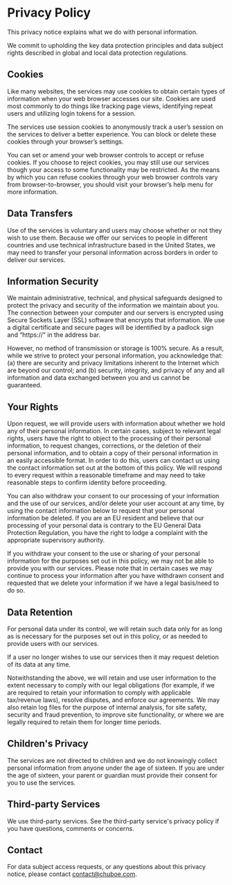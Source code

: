 # Privacy Policy

This privacy notice explains what we do with personal information.

We commit to upholding the key data protection principles and data subject rights described in global and local data protection regulations.

## Cookies

Like many websites, the services may use cookies to obtain certain types of information when your web browser accesses our site. Cookies are used most commonly to do things like tracking page views, identifying repeat users and utilizing login tokens for a session.

The services use session cookies to anonymously track a user’s session on the services to deliver a better experience. You can block or delete these cookies through your browser’s settings.

You can set or amend your web browser controls to accept or refuse cookies. If you choose to reject cookies, you may still use our services though your access to some functionality may be restricted. As the means by which you can refuse cookies through your web browser controls vary from browser-to-browser, you should visit your browser’s help menu for more information.

## Data Transfers

Use of the services is voluntary and users may choose whether or not they wish to use them. Because we offer our services to people in different countries and use technical infrastructure based in the United States, we may need to transfer your personal information across borders in order to deliver our services.

## Information Security

We maintain administrative, technical, and physical safeguards designed to protect the privacy and security of the information we maintain about you. The connection between your computer and our servers is encrypted using Secure Sockets Layer (SSL) software that encrypts that information. We use a digital certificate and secure pages will be identified by a padlock sign and “https://” in the address bar.

However, no method of transmission or storage is 100% secure. As a result, while we strive to protect your personal information, you acknowledge that: (a) there are security and privacy limitations inherent to the Internet which are beyond our control; and (b) security, integrity, and privacy of any and all information and data exchanged between you and us cannot be guaranteed.

## Your Rights

Upon request, we will provide users with information about whether we hold any of their personal information. In certain cases, subject to relevant legal rights, users have the right to object to the processing of their personal information, to request changes, corrections, or the deletion of their personal information, and to obtain a copy of their personal information in an easily accessible format. In order to do this, users can contact us using the contact information set out at the bottom of this policy. We will respond to every request within a reasonable timeframe and may need to take reasonable steps to confirm identity before proceeding.

You can also withdraw your consent to our processing of your information and the use of our services, and/or delete your user account at any time, by using the contact information below to request that your personal information be deleted. If you are an EU resident and believe that our processing of your personal data is contrary to the EU General Data Protection Regulation, you have the right to lodge a complaint with the appropriate supervisory authority.

If you withdraw your consent to the use or sharing of your personal information for the purposes set out in this policy, we may not be able to provide you with our services. Please note that in certain cases we may continue to process your information after you have withdrawn consent and requested that we delete your information if we have a legal basis/need to do so.

## Data Retention

For personal data under its control, we will retain such data only for as long as is necessary for the purposes set out in this policy, or as needed to provide users with our services.

If a user no longer wishes to use our services then it may request deletion of its data at any time.

Notwithstanding the above, we will retain and use user information to the extent necessary to comply with our legal obligations (for example, if we are required to retain your information to comply with applicable tax/revenue laws), resolve disputes, and enforce our agreements. We may also retain log files for the purpose of internal analysis, for site safety, security and fraud prevention, to improve site functionality, or where we are legally required to retain them for longer time periods.

## Children's Privacy

The services are not directed to children and we do not knowingly collect personal information from anyone under the age of sixteen. If you are under the age of sixteen, your parent or guardian must provide their consent for you to use the services.

## Third-party Services

We use third-party services. See the third-party service's privacy policy if you have questions, comments or concerns.

## Contact

For data subject access requests, or any questions about this privacy notice, please contact contact@chuboe.com.
